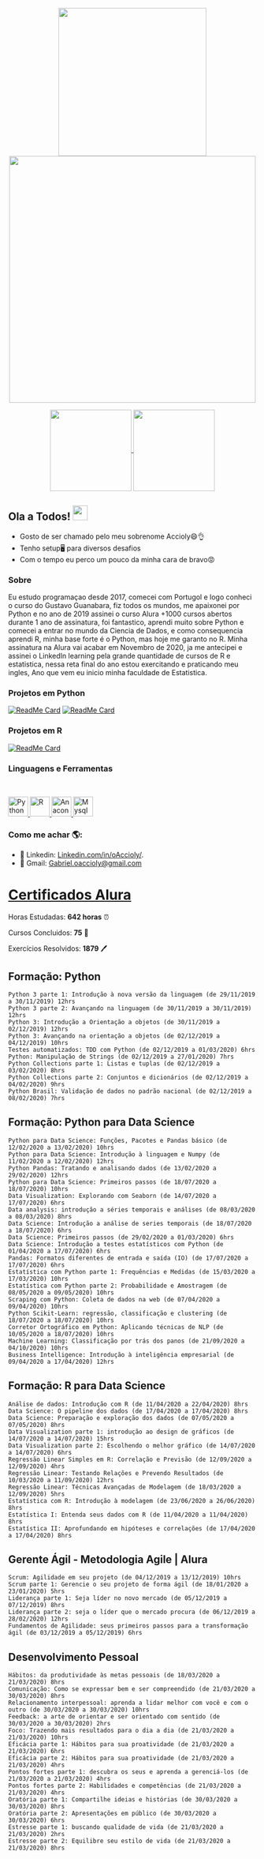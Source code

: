 <p align="center">
  <a href="#">
    <img align="center" width="300" src="Nome.png" />
  </a>
  <a href="#">
    <img align="center" width="500" src="Minha_Foto.jpg" />
  </a>
</p>

<p align="center">
  <a href="https://github.com/oaccioly">
    <img
         height="165"
         align="center"
         src="https://github-readme-stats.vercel.app/api/top-langs/?username=oaccioly&layout=compact&theme=tokyonight&custom_title=Minhas%20Linguagens%20Mais%20Usadas"
    />
  </a>
  <a href="https://github.com/oaccioly">
    <img
      align="center"
      height="165"
      src="https://github-readme-stats.vercel.app/api?username=oaccioly&count_private=true&custom_title=Estatisticas%20De%20Atividade&show_icons=true&hide=issues&theme=tokyonight"
    />
  </a>
</p>

## Ola a Todos! <img src="Hi.gif" width="30px"></h2>
- Gosto de ser chamado pelo meu sobrenome Accioly😄👌
- Tenho setup🖥️ para diversos desafios
- Com o tempo eu perco um pouco da minha cara de bravo😡


### Sobre
Eu estudo programaçao desde 2017, comecei com Portugol e logo conheci o curso do Gustavo Guanabara, fiz todos os mundos, me apaixonei por Python e no ano de 2019 assinei o curso Alura +1000 cursos abertos durante 1 ano de assinatura, foi fantastico, aprendi muito sobre Python e comecei a entrar no mundo da Ciencia de Dados, e como consequencia aprendi R, minha base forte é o Python, mas hoje me garanto no R. Minha assinatura na Alura vai acabar em Novembro de 2020, ja me antecipei e assinei o LinkedIn learning pela grande quantidade de cursos de R e estatistica, nessa reta final do ano estou exercitando e praticando meu ingles, Ano que vem eu inicio minha faculdade de Estatistica.

### Projetos em Python
[![ReadMe Card](https://github-readme-stats.vercel.app/api/pin/?username=oaccioly&repo=hangman&theme=tokyonight)](https://github.com/oaccioly/hangman)
[![ReadMe Card](https://github-readme-stats.vercel.app/api/pin/?username=oaccioly&repo=boteverve&theme=tokyonight)](https://github.com/oaccioly/boteverve)

### Projetos em R
[![ReadMe Card](https://github-readme-stats.vercel.app/api/pin/?username=oaccioly&repo=R-Machine-Learning&theme=tokyonight)](https://github.com/oaccioly/R-Machine-Learning)

### Linguagens e Ferramentas

<br/>

<p align="left">
  <a href="https://www.python.org/" target="_blank">
    <img
      src="https://devicon.dev/devicon.git/icons/python/python-original.svg"
      alt="Python"
      width="40"
      height="40"
    />
  </a>
  <a href="https://rstudio.com/" target="_blank">
    <img
      src="https://icons.iconarchive.com/icons/papirus-team/papirus-apps/256/rstudio-icon.png"
      alt="R"
      width="40"
      height="40"
    />
  </a>
  <a
    href="https://www.anaconda.com/"
    target="_blank"
  >
    <img
      src="https://www.clipartmax.com/png/full/349-3490136_anaconda-icon-anaconda-python-icon.png"
      alt="Anaconda"
      width="40"
      height="40"
    />
  </a>
  <a href="https://www.mysql.com/" target="_blank">
    <img
      src="https://devicon.dev/devicon.git/icons/mysql/mysql-original.svg"
      alt="Mysql"
      width="40"
      height="40"
    />
  </a>
</p>

### Como me achar 🌎:
- 💼 Linkedin: <a href="https://www.linkedin.com/in/oaccioly/">Linkedin.com/in/oAccioly/</a>.
- 📧 Gmail: Gabriel.oaccioly@gmail.com

<h1 class="content-item-title" style="border-color: #00c86f;">
  <a href="https://cursos.alura.com.br/user/Oaccioly/fullCertificate/95021c9facfec1bb030bdfd2dcd5e55d">
                  Certificados Alura
  </a>
            </h1>
                        
Horas Estudadas: **642 horas** ⏰

Cursos Concluidos: **75** 📜

Exercícios Resolvidos: **1879** 🖊️


<h2 class="content-item-title" style="border-color: #00c86f;">Formação: Python</h2>

    Python 3 parte 1: Introdução à nova versão da linguagem (de 29/11/2019 a 30/11/2019) 12hrs
    Python 3 parte 2: Avançando na linguagem (de 30/11/2019 a 30/11/2019) 12hrs
    Python 3: Introdução a Orientação a objetos (de 30/11/2019 a 02/12/2019) 12hrs
    Python 3: Avançando na orientação a objetos (de 02/12/2019 a 04/12/2019) 10hrs
    Testes automatizados: TDD com Python (de 02/12/2019 a 01/03/2020) 6hrs
    Python: Manipulação de Strings (de 02/12/2019 a 27/01/2020) 7hrs
    Python Collections parte 1: Listas e tuplas (de 02/12/2019 a 03/02/2020) 8hrs
    Python Collections parte 2: Conjuntos e dicionários (de 02/12/2019 a 04/02/2020) 9hrs
    Python Brasil: Validação de dados no padrão nacional (de 02/12/2019 a 08/02/2020) 7hrs
    
<h2 class="content-item-title" style="border-color: #00c86f;">Formação: Python para Data Science</h2>
    
    Python para Data Science: Funções, Pacotes e Pandas básico (de 12/02/2020 a 13/02/2020) 10hrs
    Python para Data Science: Introdução à linguagem e Numpy (de 11/02/2020 a 12/02/2020) 12hrs
    Python Pandas: Tratando e analisando dados (de 13/02/2020 a 29/02/2020) 12hrs
    Python para Data Science: Primeiros passos (de 18/07/2020 a 18/07/2020) 10hrs 
    Data Visualization: Explorando com Seaborn (de 14/07/2020 a 17/07/2020) 6hrs
    Data analysis: introdução a séries temporais e análises (de 08/03/2020 a 08/03/2020) 8hrs
    Data Science: Introdução a análise de series temporais (de 18/07/2020 a 18/07/2020) 6hrs
    Data Science: Primeiros passos (de 29/02/2020 a 01/03/2020) 6hrs
    Data Science: Introdução a testes estatísticos com Python (de 01/04/2020 a 17/07/2020) 6hrs
    Pandas: Formatos diferentes de entrada e saída (IO) (de 17/07/2020 a 17/07/2020) 6hrs
    Estatística com Python parte 1: Frequências e Medidas (de 15/03/2020 a 17/03/2020) 10hrs
    Estatística com Python parte 2: Probabilidade e Amostragem (de 08/05/2020 a 09/05/2020) 10hrs
    Scraping com Python: Coleta de dados na web (de 07/04/2020 a 09/04/2020) 10hrs
    Python Scikit-Learn: regressão, classificação e clustering (de 18/07/2020 a 18/07/2020) 10hrs
    Corretor Ortográfico em Python: Aplicando técnicas de NLP (de 10/05/2020 a 18/07/2020) 10hrs
    Machine Learning: Classificação por trás dos panos (de 21/09/2020 a 04/10/2020) 10hrs
    Business Intelligence: Introdução à inteligência empresarial (de 09/04/2020 a 17/04/2020) 12hrs 
    
<h2 class="content-item-title" style="border-color: #00c86f;">Formação: R para Data Science</h2>
            
    Análise de dados: Introdução com R (de 11/04/2020 a 22/04/2020) 8hrs
    Data Science: O pipeline dos dados (de 17/04/2020 a 17/04/2020) 8hrs
    Data Science: Preparação e exploração dos dados (de 07/05/2020 a 07/05/2020) 8hrs
    Data Visualization parte 1: introdução ao design de gráficos (de 14/07/2020 a 14/07/2020) 15hrs
    Data Visualization parte 2: Escolhendo o melhor gráfico (de 14/07/2020 a 14/07/2020) 6hrs
    Regressão Linear Simples em R: Correlação e Previsão (de 12/09/2020 a 12/09/2020) 4hrs
    Regressão Linear: Testando Relações e Prevendo Resultados (de 10/03/2020 a 11/09/2020) 12hrs
    Regressão Linear: Técnicas Avançadas de Modelagem (de 18/03/2020 a 12/09/2020) 5hrs
    Estatística com R: Introdução à modelagem (de 23/06/2020 a 26/06/2020) 8hrs
    Estatística I: Entenda seus dados com R (de 11/04/2020 a 11/04/2020) 8hrs
    Estatística II: Aprofundando em hipóteses e correlações (de 17/04/2020 a 17/04/2020) 8hrs
    
<h2 class="content-item-title" style="border-color: #00c86f;">Gerente Ágil - Metodologia Agile | Alura</h2>               
    
    Scrum: Agilidade em seu projeto (de 04/12/2019 a 13/12/2019) 10hrs
    Scrum parte 1: Gerencie o seu projeto de forma ágil (de 18/01/2020 a 23/01/2020) 5hrs
    Liderança parte 1: Seja líder no novo mercado (de 05/12/2019 a 07/12/2019) 8hrs
    Liderança parte 2: seja o líder que o mercado procura (de 06/12/2019 a 28/02/2020) 12hrs
    Fundamentos de Agilidade: seus primeiros passos para a transformação ágil (de 03/12/2019 a 05/12/2019) 6hrs

  <h2 class="content-item-title" style="border-color: #00c86f;">Desenvolvimento Pessoal</h2>   
    
    Hábitos: da produtividade às metas pessoais (de 18/03/2020 a 21/03/2020) 8hrs
    Comunicação: Como se expressar bem e ser compreendido (de 21/03/2020 a 30/03/2020) 8hrs
    Relacionamento interpessoal: aprenda a lidar melhor com você e com o outro (de 30/03/2020 a 30/03/2020) 10hrs
    Feedback: a arte de orientar e ser orientado com sentido (de 30/03/2020 a 30/03/2020) 2hrs
    Foco: Trazendo mais resultados para o dia a dia (de 21/03/2020 a 21/03/2020) 10hrs
    Eficácia parte 1: Hábitos para sua proatividade (de 21/03/2020 a 21/03/2020) 6hrs
    Eficácia parte 2: Hábitos para sua proatividade (de 21/03/2020 a 21/03/2020) 4hrs
    Pontos fortes parte 1: descubra os seus e aprenda a gerenciá-los (de 21/03/2020 a 21/03/2020) 4hrs
    Pontos fortes parte 2: Habilidades e competências (de 21/03/2020 a 21/03/2020) 4hrs
    Oratória parte 1: Compartilhe ideias e histórias (de 30/03/2020 a 30/03/2020) 8hrs
    Oratória parte 2: Apresentações em público (de 30/03/2020 a 30/03/2020) 6hrs
    Estresse parte 1: buscando qualidade de vida (de 21/03/2020 a 21/03/2020) 2hrs
    Estresse parte 2: Equilibre seu estilo de vida (de 21/03/2020 a 21/03/2020) 8hrs
